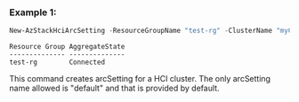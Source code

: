 ### Example 1:
```powershell
New-AzStackHciArcSetting -ResourceGroupName "test-rg" -ClusterName "myCluster"
```

```output
Resource Group AggregateState
-------------- --------------
test-rg        Connected
```

This command creates arcSetting for a HCI cluster. The only arcSetting name allowed is "default" and that is provided by default. 
